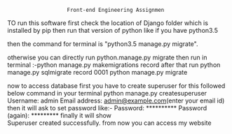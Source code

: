                        Front-end Engineering Assignmen
		   
TO run this software first check the location of Django folder which is installed by pip then run that version of python like 
if you have python3.5

  then the command for terminal is "python3.5 manage.py migrate".
  
otherwise you can directly run python.manage.py migrate
 then run in terminal :-python manage.py makemigrations record
 after that run
            python manage.py sqlmigrate record 0001
	    python manage.py migrate
	    
	    
now to access database first you have to create superuser for this followed below command in your terminal
              python manage.py createsuperuser
	      Username: admin
	      Email address: admin@example.com(enter your email id)
	      then it will ask to set password
	      like:-
	           Password: **********
                  Password (again): *********
     finally it will show 		  
Superuser created successfully.
	           from now you can access my website 
 
  
